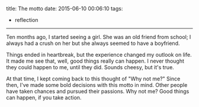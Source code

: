 title: The motto
date: 2015-06-10 00:06:10
tags:
- reflection
---

Ten months ago, I started seeing a girl. She was an old friend from school; I always had a crush on her but she always seemed to have a boyfriend.

Things ended in heartbreak, but the experience changed my outlook on life. It made me see that, well, good things really can happen. I never thought they could happen to me, until they did. Sounds cheesy, but it's true.

At that time, I kept coming back to this thought of "Why not me?" Since then, I've made some bold decisions with this motto in mind. Other people have taken chances and pursued their passions. Why not me? Good things can happen, if you take action.
